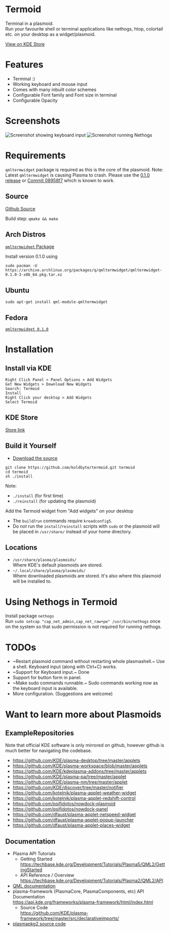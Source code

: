 # Termoid

Terminal in a plasmoid.  
Run your favourite shell or terminal applications like nethogs, htop, colortail etc. on your desktop as a widget/plasmoid.

[View on KDE Store](https://store.kde.org/p/1169451/)

# Features
* Terminal :)
* Working keyboard and mouse input
* Comes with many inbuilt color schemes 
* Configurable Font family and Font size in terminal
* Configurable Opacity 

# Screenshots
![Screenshot showing keyboard input](screenshot)
![Screenshot running Nethogs](https://cn.pling.com/img/e/6/3/4/23df0d53b03331a44f31d8b55b9fc93f6a4a.png)

# Requirements
`qmltermwidget` package is required as this is the core of the plasmoid.
Note: Latest `qmltermwidget` is causing Plasma to crash. 
Please use the [0.1.0 release](https://github.com/Swordfish90/qmltermwidget/tree/v0.1.0) or [Commit 08958f7](https://github.com/Swordfish90/qmltermwidget/commit/08958f7c83a7d05627f623b8904f3e79a0b7366b) which is known to work.

## Source

[Github Source](https://github.com/Swordfish90/qmltermwidget)  

Build step: `qmake && make`

## Arch Distros 

[`qmltermwidget` Package](https://www.archlinux.org/packages/community/x86_64/qmltermwidget/)  

Install version 0.1.0 using 
```
sudo pacman -U https://archive.archlinux.org/packages/q/qmltermwidget/qmltermwidget-0.1.0-3-x86_64.pkg.tar.xz
```

## Ubuntu 

`sudo apt-get install qml-module-qmltermwidget`  

## Fedora
[`qmltermwidget 0.1.0`](https://koji.fedoraproject.org/koji/buildinfo?buildID=1129411)

# Installation

## Install via KDE

    Right Click Panel > Panel Options > Add Widgets
    Get New Widgets > Download New Widgets
    Search: Termoid
    Install
    Right Click your desktop > Add Widgets
    Select Termoid


## KDE Store
[Store link](https://store.kde.org/p/1169451/)

## Build it Yourself
* [Download the source](https://github.com/koldbyte/termoid/archive/master.zip)

```
git clone https://github.com/koldbyte/termoid.git termoid
cd termoid
sh ./install
```

Note:  
* `./install`      (for first time)
* `./reinstall`    (for updating the plasmoid)

Add the Termoid widget from "Add widgets" on your desktop

* The `build`/`run` commands require `kreadconfig5`.
* Do *not* run the `install`/`reinstall` scripts with `sudo` or the plasmoid will be placed in `/usr/share/` instead of your home directory.

## Locations

* `/usr/share/plasma/plasmoids/`  
  Where KDE's default plasmoids are stored.
* `~/.local/share/plasma/plasmoids/`  
  Where downloaded plasmoids are stored. It's also where this plasmoid will be installed to.

# Using Nethogs in Termoid
Install package `nethogs`  
Run `sudo setcap "cap_net_admin,cap_net_raw+pe" /usr/bin/nethogs` once on the system so that sudo permission is not required for running nethogs.

# TODOs
* ~Restart plasmoid command without restarting whole plasmashell.~ Use a shell. Keyboard input (along with Ctrl+C) works.
* ~Support for Keyboard input.~ Done
* Support for button form in panel.
* ~Make sudo commands runnable.~ Sudo commands working now as the keyboard input is available.
* More configuration. (Suggestions are welcome)

# Want to learn more about Plasmoids
## ExampleRepositories

Note that official KDE software is only mirrored on github, however github is much better for navigating the codebase.

* https://github.com/KDE/plasma-desktop/tree/master/applets
* https://github.com/KDE/plasma-workspace/blob/master/applets
* https://github.com/KDE/kdeplasma-addons/tree/master/applets
* https://github.com/KDE/plasma-pa/tree/master/applet
* https://github.com/KDE/plasma-nm/tree/master/applet
* https://github.com/KDE/discover/tree/master/notifier
* https://github.com/kotelnik/plasma-applet-weather-widget
* https://github.com/kotelnik/plasma-applet-redshift-control
* https://github.com/psifidotos/nowdock-plasmoid
* https://github.com/psifidotos/nowdock-panel
* https://github.com/dfaust/plasma-applet-netspeed-widget
* https://github.com/dfaust/plasma-applet-popup-launcher
* https://github.com/dfaust/plasma-applet-places-widget


## Documentation

* Plasma API Tutorials
	* Getting Started  
		https://techbase.kde.org/Development/Tutorials/Plasma5/QML2/GettingStarted
	* API Reference / Overview  
		https://techbase.kde.org/Development/Tutorials/Plasma2/QML2/API
* [QML documentation](http://doc.qt.io/qt-5/qtqml-syntax-basics.html)
* plasma-framework (PlasmaCore, PlasmaComponents, etc) API Documentation  
	https://api.kde.org/frameworks/plasma-framework/html/index.html
	* Source Code  
		https://github.com/KDE/plasma-framework/tree/master/src/declarativeimports/
* [plasmapkg2 source code](https://github.com/KDE/plasma-framework/blob/master/src/plasmapkg/plasmapkg.cpp)
